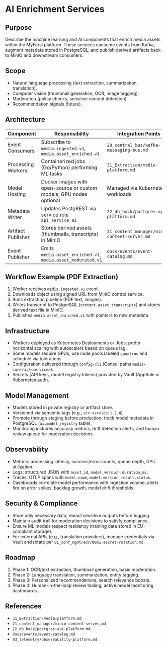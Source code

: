 # AI Enrichment Services

## Purpose
Describe the machine learning and AI components that enrich media assets within the MyFarsi platform. These services consume events from Kafka, augment metadata stored in PostgreSQL, and publish derived artifacts back to MinIO and downstream consumers.

## Scope
- Natural language processing (text extraction, summarization, translation).
- Computer vision (thumbnail generation, OCR, image tagging).
- Moderation (policy checks, sensitive content detection).
- Recommendation signals (future).

## Architecture
| Component | Responsibility | Integration Points |
| --- | --- | --- |
| Event Consumers | Subscribe to `media.ingested.v1`, `media.asset_enriched.v1` | `20_central_bus/kafka-messaging-bus.md` |
| Processing Workers | Containerized jobs (Go/Python) performing ML tasks | `31_Extraction/media-platform.md` |
| Model Hosting | Docker images with open-source or custom models; GPU nodes optional | Managed via Kubernetes workloads |
| Metadata Writer | Updates PostgREST via service role `api_service_ai` | `22_db_back/postgres-api-platform.md` |
| Artifact Publisher | Stores derived assets (thumbnails, transcripts) in MinIO | `21_content_manager/minio-content-server.md` |
| Event Publisher | Emits `media.asset_enriched.v1`, `media.asset_moderated.v1` | `docs/events/event-catalog.md` |

## Workflow Example (PDF Extraction)
1. Worker receives `media.ingested.v1` event.
2. Downloads object using signed URL from MinIO control service.
3. Runs extraction pipeline (PDF text, images).
4. Writes transcript to PostgreSQL (`content.asset_transcripts`) and stores derived text file in MinIO.
5. Publishes `media.asset_enriched.v1` with pointers to new metadata.

## Infrastructure
- Workers deployed as Kubernetes Deployments or Jobs; prefer horizontal scaling with autoscalers based on queue lag.
- Some models require GPUs; use node pools labeled `gpu=true` and schedule via tolerations.
- Configuration delivered through `config-cli` (Consul paths `media-core/ai/<service>`).
- Secrets (API keys, model registry tokens) provided by Vault (AppRole or Kubernetes auth).

## Model Management
- Models stored in private registry or artifact store.
- Versioned via semantic tags (e.g., `ocr-service:1.2.0`).
- Promote through staging before production; track model metadata in PostgreSQL (`ai.model_registry` table).
- Monitoring includes accuracy metrics, drift detection alerts, and human review queue for moderation decisions.

## Observability
- Metrics: processing latency, success/error counts, queue depth, GPU utilization.
- Logs: structured JSON with `asset_id`, `model_version`, `duration_ms`.
- Traces: OTLP spans with `model.name`, `model.version`, `result.status`.
- Dashboards correlate model performance with ingestion volume; alerts fire on error spikes, backlog growth, model drift thresholds.

## Security & Compliance
- Store only necessary data; redact sensitive outputs before logging.
- Maintain audit trail for moderation decisions to satisfy compliance.
- Ensure ML models respect residency (training data stored in EU-compliant storage).
- For external APIs (e.g., translation providers), manage credentials via Vault and rotate per `01_conf_mgmt/adr/0001-secret-rotation.md`.

## Roadmap
1. Phase 1: OCR/text extraction, thumbnail generation, basic moderation.
2. Phase 2: Language translation, summarization, entity tagging.
3. Phase 3: Personalized recommendations, search relevance boosts.
4. Phase 4: Human-in-the-loop review tooling, active model monitoring dashboards.

## References
- `31_Extraction/media-platform.md`
- `21_content_manager/minio-content-server.md`
- `22_db_back/postgres-api-platform.md`
- `docs/events/event-catalog.md`
- `03_telemetry/observability-platform.md`
